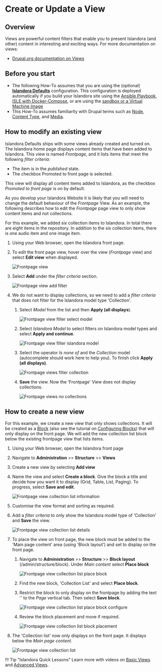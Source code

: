 # Create or Update a View

## Overview

Views are powerful content filters that enable you to present Islandora (and other) content in interesting and exciting ways. For more documentation on views:

- [Drupal.org documentation on Views](https://www.drupal.org/docs/8/core/modules/views)


## Before you start

- The following How-To assumes that you are using the (optional) **[Islandora Defaults](https://github.com/Islandora/islandora_defaults)** configuration. This configuration is deployed automatically if you build your Islandora site using the [Ansible Playbook](../installation/playbook), [ISLE with Docker-Compose](../installation/docker-compose), or are using the [sandbox or a Virtual Machine Image](https://sandbox.islandora.ca/)
- This How-To assumes familiarity with Drupal terms such as [Node](https://www.drupal.org/docs/7/nodes-content-types-and-fields/about-nodes), [Content Type](https://www.drupal.org/docs/7/nodes-content-types-and-fields/working-with-content-types-and-fields-drupal-7-and-later), and [Media](https://www.drupal.org/docs/8/core/modules/media).

## How to modify an existing view

Islandora Defaults ships with some views already created and turned on. The Islandora home page displays content items that have been added to Islandora. This view is named _Frontpage,_ and it lists items that meet the following _filter criteria_:

- The item is in the _published_ state.
- The checkbox Promoted to front page is selected.

This view will display all content items added to Islandora, as the checkbox _Promoted to front page_ is on by default.

As you develop your Islandora Website it is likely that you will need to change the default behaviour of the _Frontpage_ View. As an example, the following describes how to edit the _Frontpage_ page view to only show content items and not collections.

For this example, we added six collection items to Islandora. In total there are eight items in the repository. In addition to the six collection items, there is one audio item and one image item.

1. Using your Web browser, open the Islandora front page.
2. To edit the front page view, hover over the view (_Frontpage_ view) and select **Edit view** when displayed.

    ![Frontpage view](../assets/frontpage_view_all_eight.png)
    
3. Select **Add** under the _filter criteria_ section.

    ![Frontpage view add filter](../assets/frontpage_view_add_filter.png)

4. We do not want to display collections, so we need to add a _filter criteria_ that does not filter for the Islandora model type 'Collection'.
    1. Select _Model_ from the list and then **Apply (all displays**).

        ![Frontpage view filter select model](../assets/frontpage_view_add_filter_select_model.png)
        
    2. Select _Islandora Model_ to select filters on Islandora model types and select **Apply and continue**.

        ![Frontpage view filter islandora model](../assets/frontpage_view_add_filter_select_model_islandora.png)
        
    3. Select the operator _Is none of_ and the _Collection_ model (autocomplete should work here to help you). To finish click **Apply (all displays)**.

        ![Frontpage views filter collection](../assets/frontpage_view_add_filter_collection.png)
        
    4. **Save** the view. Now the 'Frontpage' View does not display collections.

        ![Frontpage views no collections](../assets/frontpage_view_no_collections.png)

## How to create a new view

For this example, we create a new view that only shows collections. It will be created as a [Block](https://www.drupal.org/docs/core-modules-and-themes/core-modules/block-module/managing-blocks) (also see the tutorial on [Configuring Blocks](../tutorials/blocks.md)) that will only display on the front page. We will add the new collection list block below the existing frontpage view that lists items.

1.	Using your Web browser, open the Islandora front page
2.	Navigate to **Administration** >> **Structure** >> **Views**
3.	Create a new view by selecting **Add view**
4.	Name the view and select **Create a block**. Give the block a title and decide how you want it to display (Grid, Table, List, Paging). To progress, select **Save and edit**.

    ![Frontpage view collection list information](../assets/frontpage_view_collection_list_info.png)
5.	Customise the view format and sorting as required.
6.	Add a _filter criteria_ to only show the Islandora model type of 'Collection' and **Save** the view.

    ![Frontpage view collection list details](../assets/frontpage_view_collection_list_details.png)
7.	To place the view on front page, the new block must be added to the 'Main page content' area (using 'Block layout') and set to display on the front page.
    1. Navigate to **Administration** >> **Structure** >> **Block layout** (/admin/structure/block). Under _Main content_ select **Place block**

        ![Frontpage view collection list place block](../assets/frontpage_view_collection_list_place_block.png)
    2.	Find the new block, 'Collection List' and select **Place block**.
    3.	Restrict the block to only display on the frontpage by adding the text '<front>' to the _Page_ vertical tab. Then select **Save block**.

        ![Frontpage view collection list place block configure](../assets/frontpage_view_collection_list_place_block_configure.png)
    4.	Review the block placement and move if required.

        ![Frontpage view collection list block placement](../assets/frontpage_view_collection_list_block_placement.png)
8. The 'Collection list' now only displays on the front page. It displays below the _Main page content_.

    ![Frontpage view collection list](../assets/frontpage_view_collection_list.png)

!!! Tip "Islandora Quick Lessons"
    Learn more with videos on [Basic Views](https://youtu.be/Ge14g8nBUBQ) and [Advanced Views](https://youtu.be/inPRZeQGnKI).